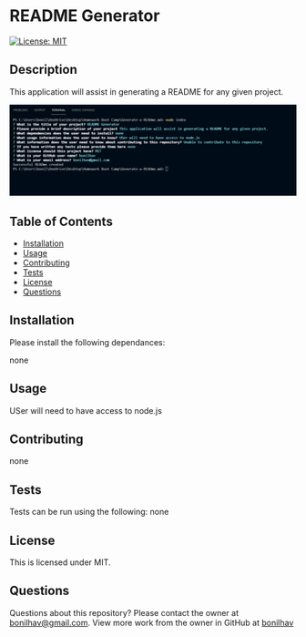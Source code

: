 # README Generator

  [![License: MIT](https://img.shields.io/badge/License-MIT-yellow.svg)](https://opensource.org/licenses/MIT)
  
  ## Description
  This application will assist in generating a README for any given project.

  <img src='./images/screenshot_readme.png' alt='Image of terminal'>


  ## Table of Contents

  * [Installation](#installation)
  * [Usage](#usage)
  * [Contributing](#contributing)
  * [Tests](#tests)
  * [License](#license)
  * [Questions](#questions)

  ## Installation

  Please install the following dependances:

  none

  ## Usage

  USer will need to have access to node.js

  ## Contributing

  none

  ## Tests
  
  Tests can be run using the following:
  none

  ## License
  
  This is licensed under MIT.
  
  ## Questions

  Questions about this repository? Please contact the owner at [bonilhav@gmail.com](mailto:bonilhav@gmail.com). View more work from the owner in GitHub at [bonilhav](https://github.com/bonilhav)

  


